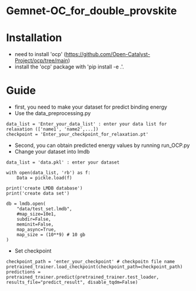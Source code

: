 # Gemnet-OC_for_double_provskite

# Installation

- need to install 'ocp' (https://github.com/Open-Catalyst-Project/ocp/tree/main)
- install the 'ocp' package with 'pip install -e .'.

# Guide

- first, you need to make your dataset for predict binding energy
- Use the data_preprocessing.py
```
data_list = 'Enter_your_data_list' : enter your data list for relaxation (['name1', 'name2',...])
checkpoint = 'Enter_your_checkpoint_for_relaxation.pt'
```

- Second, you can obtain predicted energy values by running run_OCP.py
- Change your dataset into lmdb
```
data_list = 'data.pkl' : enter your dataset

with open(data_list, 'rb') as f:
    Data = pickle.load(f)
    
print('create LMDB database')
print('create data set')

db = lmdb.open(
    "data/test_set.lmdb",
    #map_size=10e1,
    subdir=False,
    meminit=False,
    map_async=True,
    map_size = (10**9) # 10 gb
)
```

- Set checkpoint
```
checkpoint_path = 'enter_your_checkpoint' # checkpoitn file name
pretrained_trainer.load_checkpoint(checkpoint_path=checkpoint_path)
predictions = pretrained_trainer.predict(pretrained_trainer.test_loader, results_file="predict_result", disable_tqdm=False)
```
